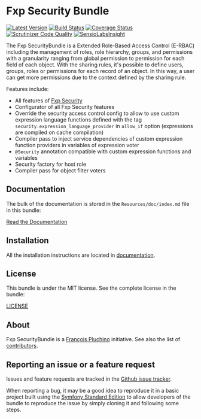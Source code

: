 Fxp Security Bundle
===================

[![Latest Version](https://img.shields.io/packagist/v/fxp/security-bundle.svg)](https://packagist.org/packages/fxp/security-bundle)
[![Build Status](https://img.shields.io/travis/fxpio/fxp-security-bundle/master.svg)](https://travis-ci.org/fxpio/fxp-security-bundle)
[![Coverage Status](https://img.shields.io/coveralls/fxpio/fxp-security-bundle/master.svg)](https://coveralls.io/r/fxpio/fxp-security-bundle?branch=master)
[![Scrutinizer Code Quality](https://img.shields.io/scrutinizer/g/fxpio/fxp-security-bundle/master.svg)](https://scrutinizer-ci.com/g/fxpio/fxp-security-bundle?branch=master)
[![SensioLabsInsight](https://img.shields.io/sensiolabs/i/74707490-7a7f-4dd8-91c9-84af5de547a1.svg)](https://insight.sensiolabs.com/projects/74707490-7a7f-4dd8-91c9-84af5de547a1)

The Fxp SecurityBundle is a Extended Role-Based Access Control (E-RBAC) including the management of roles,
role hierarchy, groups, and permissions with a granularity ranging from global permission to permission for
each field of each object. With the sharing rules, it's possible to define users, groups, roles or permissions
for each record of an object. In this way, a user can get more permissions due to the context defined by the
sharing rule.

Features include:

- All features of [Fxp Security](https://github.com/fxpio/fxp-security)
- Configurator of all Fxp Security features
- Override the security access control config to allow to use custom expression language
  functions defined with the tag `security.expression_language_provider` in `allow_if` option
  (expressions are compiled on cache compilation)
- Compiler pass to inject service dependencies of custom expression function providers in
  variables of expression voter
- `@Security` annotation compatible with custom expression functions and variables
- Security factory for host role
- Compiler pass for object filter voters

Documentation
-------------

The bulk of the documentation is stored in the `Resources/doc/index.md`
file in this bundle:

[Read the Documentation](Resources/doc/index.md)

Installation
------------

All the installation instructions are located in [documentation](Resources/doc/index.md).

License
-------

This bundle is under the MIT license. See the complete license in the bundle:

[LICENSE](LICENSE)

About
-----

Fxp SecurityBundle is a [François Pluchino](https://github.com/francoispluchino) initiative.
See also the list of [contributors](https://github.com/fxpio/fxp-security-bundle/graphs/contributors).

Reporting an issue or a feature request
---------------------------------------

Issues and feature requests are tracked in the [Github issue tracker](https://github.com/fxpio/fxp-security-bundle/issues).

When reporting a bug, it may be a good idea to reproduce it in a basic project
built using the [Symfony Standard Edition](https://github.com/symfony/symfony-standard)
to allow developers of the bundle to reproduce the issue by simply cloning it
and following some steps.
